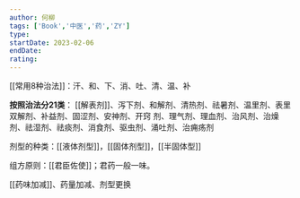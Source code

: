 ```yaml
---
author: 何柳
tags: ['Book','中医','药','ZY']
type: 
startDate: 2023-02-06
endDate:
rating: 
---
```



[[常用8种治法]]：汗、和、下、消、吐、清、温、补

**按照治法分21类**：
[[解表剂]]、泻下剂、和解剂、清热剂、祛暑剂、温里剂、表里双解剂、补益剂、固涩剂、安神剂、开窍
剂、理气剂、理血剂、治风剂、治燥剂、祛湿剂、祛痰剂、消食剂、驱虫剂、涌吐剂、治痈疡剂

剂型的种类：[[液体剂型]]，[[固体剂型]]，[[半固体型]]

组方原则：[[君臣佐使]]；君药一般一味。


[[药味加减]]、药量加减、剂型更换























